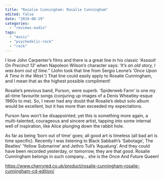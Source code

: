 ```yaml
---
title: "Rosalie Cunningham: Rosalie Cunningham"
edited: false
date: "2019-08-29"
categories:
  - "reviews-audio"
tags:
  - "music"
  - "psychedelic-rock"
  - "rock"
---
```


I love John Carpenter’s films and there is a great line in his classic ‘_Assault On Precinct 13_’ when Napoleon Wilson’s character says: ‘_It’s an old story, I was born out of time_.” (John took that line from Sergio Leone’s ‘_Once Upon A Time In the West_.’) That line could easily apply to Rosalie Cunningham, and I mean that as the highest possible compliment!

Rosalie’s previous band, Purson, were superb. ‘Spiderweb Farm’ is one my all-time favourite songs (conjuring up images of a Denis Wheatley-esque 1960s to me). So, I never had any doubt that Rosalie’s debut solo album would be excellent, but it has more than exceeded my expectations.

Purson fans won’t be disappointed; yet this is something more again, a multi-talented, courageous and sincere artist, tapping into some internal well of inspiration, like Alice plunging down the rabbit hole.

As far as being ‘born out of time’ goes; all good art is timeless (all bad art is time specific). Recently I was listening to Black Sabbath’s ‘Sabotage’, The Beatles’ ‘Yellow Submarine’ and Jethro Tull’s ‘Aqualung’. And they could have been recorded yesterday, or tomorrow, they are that good. Rosalie Cunningham belongs in such company… she is the Once And Future Queen!

https://www.cherryred.co.uk/product/rosalie-cunningham-rosalie-cunningham-cd-edition/

